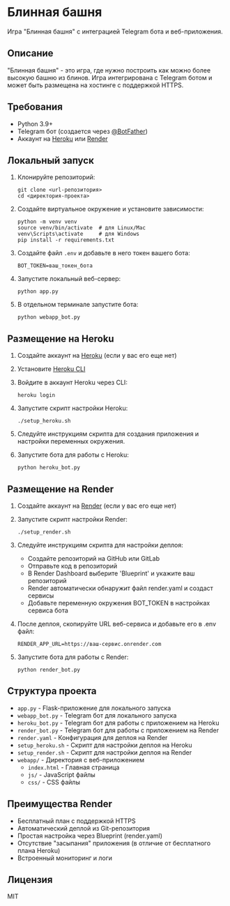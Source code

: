 # Блинная башня

Игра "Блинная башня" с интеграцией Telegram бота и веб-приложения.

## Описание

"Блинная башня" - это игра, где нужно построить как можно более высокую башню из блинов. Игра интегрирована с Telegram ботом и может быть размещена на хостинге с поддержкой HTTPS.

## Требования

- Python 3.9+
- Telegram бот (создается через [@BotFather](https://t.me/BotFather))
- Аккаунт на [Heroku](https://www.heroku.com/) или [Render](https://render.com/)

## Локальный запуск

1. Клонируйте репозиторий:
   ```
   git clone <url-репозитория>
   cd <директория-проекта>
   ```

2. Создайте виртуальное окружение и установите зависимости:
   ```
   python -m venv venv
   source venv/bin/activate  # для Linux/Mac
   venv\Scripts\activate     # для Windows
   pip install -r requirements.txt
   ```

3. Создайте файл `.env` и добавьте в него токен вашего бота:
   ```
   BOT_TOKEN=ваш_токен_бота
   ```

4. Запустите локальный веб-сервер:
   ```
   python app.py
   ```

5. В отдельном терминале запустите бота:
   ```
   python webapp_bot.py
   ```

## Размещение на Heroku

1. Создайте аккаунт на [Heroku](https://www.heroku.com/) (если у вас его еще нет)

2. Установите [Heroku CLI](https://devcenter.heroku.com/articles/heroku-cli)

3. Войдите в аккаунт Heroku через CLI:
   ```
   heroku login
   ```

4. Запустите скрипт настройки Heroku:
   ```
   ./setup_heroku.sh
   ```

5. Следуйте инструкциям скрипта для создания приложения и настройки переменных окружения.

6. Запустите бота для работы с Heroku:
   ```
   python heroku_bot.py
   ```

## Размещение на Render

1. Создайте аккаунт на [Render](https://render.com/) (если у вас его еще нет)

2. Запустите скрипт настройки Render:
   ```
   ./setup_render.sh
   ```

3. Следуйте инструкциям скрипта для настройки деплоя:
   - Создайте репозиторий на GitHub или GitLab
   - Отправьте код в репозиторий
   - В Render Dashboard выберите 'Blueprint' и укажите ваш репозиторий
   - Render автоматически обнаружит файл render.yaml и создаст сервисы
   - Добавьте переменную окружения BOT_TOKEN в настройках сервиса бота

4. После деплоя, скопируйте URL веб-сервиса и добавьте его в .env файл:
   ```
   RENDER_APP_URL=https://ваш-сервис.onrender.com
   ```

5. Запустите бота для работы с Render:
   ```
   python render_bot.py
   ```

## Структура проекта

- `app.py` - Flask-приложение для локального запуска
- `webapp_bot.py` - Telegram бот для локального запуска
- `heroku_bot.py` - Telegram бот для работы с приложением на Heroku
- `render_bot.py` - Telegram бот для работы с приложением на Render
- `render.yaml` - Конфигурация для деплоя на Render
- `setup_heroku.sh` - Скрипт для настройки деплоя на Heroku
- `setup_render.sh` - Скрипт для настройки деплоя на Render
- `webapp/` - Директория с веб-приложением
  - `index.html` - Главная страница
  - `js/` - JavaScript файлы
  - `css/` - CSS файлы

## Преимущества Render

- Бесплатный план с поддержкой HTTPS
- Автоматический деплой из Git-репозитория
- Простая настройка через Blueprint (render.yaml)
- Отсутствие "засыпания" приложения (в отличие от бесплатного плана Heroku)
- Встроенный мониторинг и логи

## Лицензия

MIT 